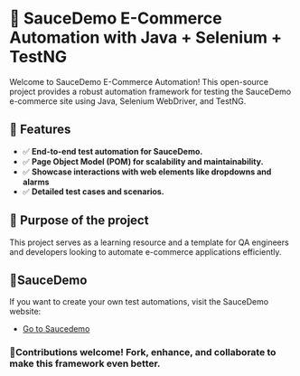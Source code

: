 # 🚀 SauceDemo E-Commerce Automation with Java + Selenium + TestNG 
Welcome to SauceDemo E-Commerce Automation! 
This open-source project provides a robust automation framework for testing the SauceDemo e-commerce site using Java, Selenium WebDriver, and TestNG. 

## 🔹 Features
* ✅ **End-to-end test automation for SauceDemo.** 
* ✅ **Page Object Model (POM) for scalability and maintainability.**
* ✅ **Showcase interactions with web elements like dropdowns and alarms**
* ✅ **Detailed test cases and scenarios.** 

## 🎯 Purpose of the project
This project serves as a learning resource and a template for QA engineers and developers looking to automate e-commerce applications efficiently. 
 
## 🔗SauceDemo 
If you want to create your own test automations, visit the SauceDemo website:
* [Go to Saucedemo](https://www.saucedemo.com/) 

### 📝Contributions welcome! Fork, enhance, and collaborate to make this framework even better. 
